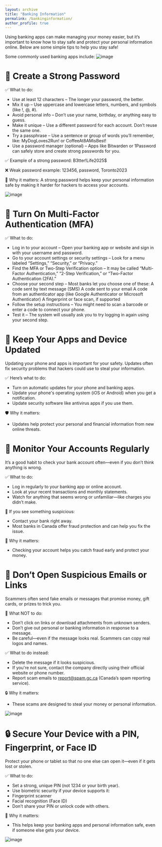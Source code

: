 ```yaml
---
layout: archive
title: "Banking Information"
permalink: /bankinginformation/
author_profile: true
---
```


Using banking apps can make managing your money easier, but it’s important to know how to stay safe and protect your personal information online. Below are some simple tips to help you stay safe!

Some commonly used banking apps include:
![image](https://github.com/user-attachments/assets/0bd7268b-302e-4a51-8bea-e66232e2180a)

# 🔐 **Create a Strong Password**

✅ What to do:
- Use at least 12 characters
– The longer your password, the better.
- Mix it up
– Use uppercase and lowercase letters, numbers, and symbols (like !, @, #).
- Avoid personal info
– Don’t use your name, birthday, or anything easy to guess.
- Make it unique
– Use a different password for each account. Don’t reuse the same one.
- Try a passphrase
– Use a sentence or group of words you’ll remember, like:
MyDogLoves2Run! or CoffeeAt8AMisBest!
- Use a password manager (optional)
– Apps like Bitwarden or 1Password can safely store and create strong passwords for you.

✅ Example of a strong password: B3tter!Life2025$

❌ Weak password example: 123456, password, Toronto2023

🔐 Why it matters: A strong password helps keep your personal information safe by making it harder for hackers to access your accounts.

![image](https://github.com/user-attachments/assets/302e4c5e-86f0-4a9c-b33f-b4a59516901f)

# 🔐 **Turn On Multi-Factor Authentication (MFA)**

✅ What to do:
- Log in to your account
– Open your banking app or website and sign in with your username and password.
- Go to your account settings or security settings
– Look for a menu labeled “Settings,” “Security,” or “Privacy.”
- Find the MFA or Two-Step Verification option
– It may be called “Multi-Factor Authentication,” “2-Step Verification,” or “Two-Factor Authentication (2FA).”
- Choose your second step
– Most banks let you choose one of these:
  A code sent by text message (SMS)
  A code sent to your email
  A code from an authenticator app (like Google Authenticator or Microsoft Authenticator)
  A fingerprint or face scan, if supported
- Follow the setup instructions
– You might need to scan a barcode or enter a code to connect your phone.
- Test it
– The system will usually ask you to try logging in again using your second step.

# 📲 **Keep Your Apps and Device Updated**

Updating your phone and apps is important for your safety. Updates often fix security problems that hackers could use to steal your information.

✅ Here’s what to do:
- Turn on automatic updates for your phone and banking apps.
- Update your phone's operating system (iOS or Android) when you get a notification.
- Update security software like antivirus apps if you use them.

🛡️ Why it matters:
- Updates help protect your personal and financial information from new online threats.

# 👀 **Monitor Your Accounts Regularly**

It’s a good habit to check your bank account often—even if you don’t think anything is wrong.

✅ What to do:
- Log in regularly to your banking app or online account.
- Look at your recent transactions and monthly statements.
- Watch for anything that seems wrong or unfamiliar—like charges you didn’t make.

🚨 If you see something suspicious:
- Contact your bank right away.
- Most banks in Canada offer fraud protection and can help you fix the issue.

🔐 Why it matters:
- Checking your account helps you catch fraud early and protect your money.

# 📧 **Don’t Open Suspicious Emails or Links**
  
  Scammers often send fake emails or messages that promise money, gift cards, or prizes to trick you.

🚫 What NOT to do:
- Don’t click on links or download attachments from unknown senders.
- Don’t give out personal or banking information in response to a message.
- Be careful—even if the message looks real. Scammers can copy real logos and names.

✅ What to do instead:
- Delete the message if it looks suspicious.
- If you're not sure, contact the company directly using their official website or phone number.
- Report scam emails to report@spam.gc.ca (Canada’s spam reporting service).

🔒 Why it matters:
- These scams are designed to steal your money or personal information.

![image](https://github.com/user-attachments/assets/d7510bcc-f1b2-400c-afef-5ef7ac26bd5b)

# 🔒 Secure Your Device with a PIN, Fingerprint, or Face ID

  Protect your phone or tablet so that no one else can open it—even if it gets lost or stolen.

✅ What to do:
- Set a strong, unique PIN (not 1234 or your birth year).
- Use biometric security if your device supports it:
- Fingerprint scanner
- Facial recognition (Face ID)
- Don’t share your PIN or unlock code with others.

🔐 Why it matters:
- This helps keep your banking apps and personal information safe, even if someone else gets your device.

![image](https://github.com/user-attachments/assets/e9b42a99-35c0-415e-8573-7f2fca6130c3)


